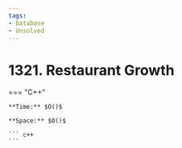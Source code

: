 ```yaml
---
tags:
- Database
- Unsolved
---
```



# 1321. Restaurant Growth

=== "C++"

    **Time:** $O()$

    **Space:** $O()$

    ``` c++
    ```